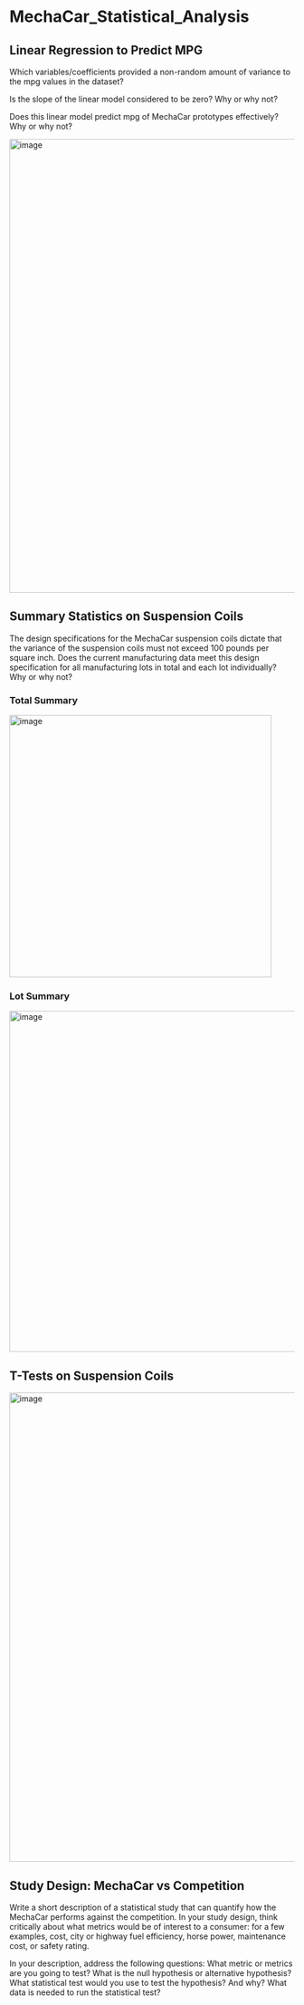 # MechaCar_Statistical_Analysis

## Linear Regression to Predict MPG

Which variables/coefficients provided a non-random amount of variance to the mpg values in the dataset?

Is the slope of the linear model considered to be zero? Why or why not?

Does this linear model predict mpg of MechaCar prototypes effectively? Why or why not?

<img width="801" alt="image" src="https://user-images.githubusercontent.com/102195085/182500248-dec40076-5eeb-4a18-a7d7-af364a62ca64.png">

## Summary Statistics on Suspension Coils

The design specifications for the MechaCar suspension coils dictate that the variance of the suspension coils must not exceed 100 pounds per square inch. Does the current manufacturing data meet this design specification for all manufacturing lots in total and each lot individually? Why or why not?

### Total Summary
<img width="463" alt="image" src="https://user-images.githubusercontent.com/102195085/182504054-2aa329fb-c577-415f-835a-e948c2e40caf.png">

### Lot Summary
<img width="602" alt="image" src="https://user-images.githubusercontent.com/102195085/182504216-c9875ebb-62ff-4513-ad8a-49a8378fd02a.png">

## T-Tests on Suspension Coils

<img width="828" alt="image" src="https://user-images.githubusercontent.com/102195085/182506407-4f59f01b-da5e-4095-8e40-45965c9469f8.png">

## Study Design: MechaCar vs Competition
Write a short description of a statistical study that can quantify how the MechaCar performs against the competition. In your study design, think critically about what metrics would be of interest to a consumer: for a few examples, cost, city or highway fuel efficiency, horse power, maintenance cost, or safety rating.

In your description, address the following questions:
What metric or metrics are you going to test?
What is the null hypothesis or alternative hypothesis?
What statistical test would you use to test the hypothesis? And why?
What data is needed to run the statistical test?
